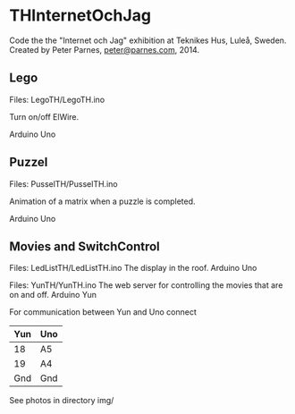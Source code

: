 # THInternetOchJag

Code the the "Internet och Jag" exhibition at Teknikes Hus, Luleå, Sweden.
Created by Peter Parnes, peter@parnes.com, 2014.

## Lego 

Files: LegoTH/LegoTH.ino

Turn on/off ElWire.

Arduino Uno

## Puzzel 

Files: PusselTH/PusselTH.ino

Animation of a matrix when a puzzle is completed.

Arduino Uno

## Movies and SwitchControl 

Files: LedListTH/LedListTH.ino
The display in the roof.
Arduino Uno

Files: YunTH/YunTH.ino
The web server for controlling the movies that are on and off.
Arduino Yun

For communication between Yun and Uno connect

| Yun | Uno |
| --- | --- |
| 18 |  A5 |
| 19 |  A4 |
| Gnd | Gnd |

See photos in directory img/
